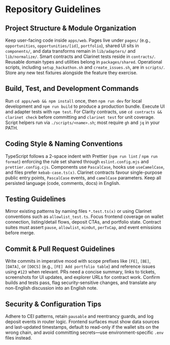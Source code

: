 # Repository Guidelines

## Project Structure & Module Organization
Keep user-facing code inside `apps/web`. Pages live under `pages/` (e.g., `opportunities`, `opportunities/[id]`, `portfolio`), shared UI sits in `components/`, and data transforms remain in `lib/adapters/` and `lib/normalize/`. Smart contracts and Clarinet tests reside in `contracts/`. Reusable domain types and utilities belong in `packages/shared`. Operational scripts, including `setup_hackathon.sh` and `create_issues.sh`, are in `scripts/`. Store any new test fixtures alongside the feature they exercise.

## Build, Test, and Development Commands
Run `cd apps/web && npm install` once, then `npm run dev` for local development and `npm run build` to produce a production bundle. Execute UI and adapter tests with `npm test`. For Clarity contracts, use `cd contracts && clarinet check` before committing and `clarinet test` for unit coverage. Script helpers run via `./scripts/<name>.sh`; most require `gh` and `jq` in your PATH.

## Coding Style & Naming Conventions
TypeScript follows a 2-space indent with Prettier (`npm run lint` / `npm run format`) enforcing the rule set shared through `eslint.config.mjs` and `prettier.config.cjs`. Components use `PascalCase`, hooks use `useCamelCase`, and files prefer `kebab-case.ts(x)`. Clarinet contracts favour single-purpose public entry points, `PascalCase` events, and `camelCase` parameters. Keep all persisted language (code, comments, docs) in English.

## Testing Guidelines
Mirror existing patterns by naming files `*.test.ts(x)` or using Clarinet conventions such as `allowlist_test.ts`. Focus frontend coverage on wallet connection, listing/detail flows, deposit CTAs, and portfolio state. Contract suites must assert `pause`, `allowlist`, `minOut`, `perTxCap`, and event emissions before merge.

## Commit & Pull Request Guidelines
Write commits in imperative mood with scope prefixes like `[FE]`, `[BE]`, `[DATA]`, or `[DOCS]` (e.g., `[FE] Add portfolio table`) and reference issues using `#123` when relevant. PRs need a concise summary, links to tickets, screenshots for UI updates, and explorer URLs for contract work. Confirm builds and tests pass, flag security-sensitive changes, and translate any non-English discussion into an English note.

## Security & Configuration Tips
Adhere to CEI patterns, retain `pausable` and reentrancy guards, and log deposit events in router logic. Frontend surfaces must show data sources and last-updated timestamps, default to read-only if the wallet sits on the wrong chain, and avoid committing secrets—use environment-specific `.env` files instead.
